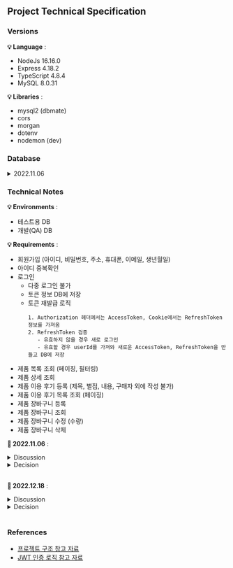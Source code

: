 ## Project Technical Specification

### Versions

**💡 Language** :

- NodeJs 16.16.0
- Express 4.18.2
- TypeScript 4.8.4
- MySQL 8.0.31

**💡 Libraries** :

- mysql2 (dbmate)
- cors
- morgan
- dotenv
- nodemon (dev)

### Database

<details>
<summary>2022.11.06</summary>
<div markdown="1">
<br>

![](/docs/images/db_20221105.png)

</div>
</details>

### Technical Notes

**💡 Environments** :

- 테스트용 DB
- 개발(QA) DB

**💡 Requirements** :

- 회원가입 (아이디, 비밀번호, 주소, 휴대폰, 이메일, 생년월일)
- 아이디 중복확인
- 로그인
  - 다중 로그인 불가
  - 토큰 정보 DB에 저장
  - 토큰 재발급 로직
    ```
    1. Authorization 헤더에서는 AccessToken, Cookie에서는 RefreshToken 정보를 가져옴
    2. RefreshToken 검증
       - 유효하지 않을 경우 새로 로그인
       - 유효할 경우 userId를 가져와 새로운 AccessToken, RefreshToken을 만들고 DB에 저장
    ```
- 제품 목록 조회 (페이징, 필터링)
- 제품 상세 조회
- 제품 이용 후기 등록 (제목, 별점, 내용, 구매자 외에 작성 불가)
- 제품 이용 후기 목록 조회 (페이징)
- 제품 장바구니 등록
- 제품 장바구니 조회
- 제품 장바구니 수정 (수량)
- 제품 장바구니 삭제

**📄 2022.11.06** :

<details>
<summary>Discussion</summary>
<div markdown="1">
<br>

- 소셜 로그인
- 회원가입 우편조회 외부 API 사용 여부
- 제품 카테고리 목록 조회
- 제품 필터링 기준
- 제품 후기 UI
- 제품 상세 조회시 한번에 데이터 모두 전달 여부 (후기)
- 페이징 단위

</div>
</details>

<details>
<summary>Decision</summary>
<div markdown="1">
<br>

- 소셜 로그인 구현 취소
- 회원가입 우편조회는 외부 API 사용 예정
- 제품 카테고리 목록 조회 구현 취소
- 제품 후기 UI 및 제품 필터링 기준은 추후에 전달 예정
- 제품 상세 조회시 후기까지 전달하는 것은 후기 페이징 처리와 알맞지 않은 방법
- 페이징 단위는 12개씩

</div>
</details>
<br>

**📄 2022.12.18** :

<details>
<summary>Discussion</summary>
<div markdown="1">
<br>

- 회원가입 유효성 검사
  - 아이디: 숫자, 소문자, 대문자, 피리어드, 언더라인, 하이픈, 최소 길이 4, 최대 길이 20
  - 비밀번호: 숫자, 소문자, 대문자, 피리어드, 언더라인, 하이픈, 최소 길이 4, 최대 길이 20
  - 핸드폰: 010-000-0000, 010-0000-0000 형태
  - 생년월일: 2022-01-01 형태
  - 이메일: kevin@example.com 형태

</div>
</details>

<details>
<summary>Decision</summary>
<div markdown="1">
<br>

- 회원가입 유효성 검사

</div>
</details>
<br>

### References

- [프로젝트 구조 참고 자료](https://woojin.tistory.com/32#2.%20%EA%B8%B0%ED%83%80%20%ED%8C%8C%EC%9D%BC%20%EC%83%9D%EC%84%B1%20%EB%B0%8F%20%EC%88%98%EC%A0%95)
- [JWT 인증 로직 참고 자료](https://ms3864.tistory.com/397)
